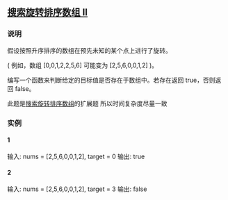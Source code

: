 ## [搜索旋转排序数组 II](https://leetcode-cn.com/problems/search-in-rotated-sorted-array-ii/)
### 说明

假设按照升序排序的数组在预先未知的某个点上进行了旋转。

( 例如，数组 [0,0,1,2,2,5,6] 可能变为 [2,5,6,0,0,1,2] )。

编写一个函数来判断给定的目标值是否存在于数组中。若存在返回 true，否则返回 false。

此题是[搜索旋转排序数组](https://leetcode-cn.com/problems/search-in-rotated-sorted-array/)的扩展题
所以时间复杂度尽量一致

### 实例
#### 1

输入: nums = [2,5,6,0,0,1,2], target = 0
输出: true

#### 2

输入: nums = [2,5,6,0,0,1,2], target = 3
输出: false
